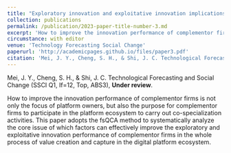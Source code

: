 ```yaml
---
title: "Exploratory innovation and exploitative innovation implications of complementor firms in digital platform ecosystems: A configurational approach."
collection: publications
permalink: /publication/2023-paper-title-number-3.md
excerpt: 'How to improve the innovation performance of complementor firms is not only the focus of platform owners, but also the purpose for complementor firms to participate in the platform ecosystem to carry out co-specialization activities. This paper adopts the fsQCA method to systematically analyze the core issue of which factors can effectively improve the exploratory and exploitative innovation performance of complementor firms in the whole process of value creation and capture in the digital platform ecosystem. '
circumstance: with editor
venue: 'Technology Forecasting Social Change'
paperurl: 'http://academicpages.github.io/files/paper3.pdf'
citation: 'Mei, J. Y., Cheng, S. H., & Shi, J. C. Technological Forecasting and Social Change (SSCI Q1, If=12, Top, ABS3), Under review.'
---
```

Mei, J. Y., Cheng, S. H., & Shi, J. C. Technological Forecasting and Social Change (SSCI Q1, If=12, Top, ABS3), **Under review**.

How to improve the innovation performance of complementor firms is not only the focus of platform owners, but also the purpose for complementor firms to participate in the platform ecosystem to carry out co-specialization activities. This paper adopts the fsQCA method to systematically analyze the core issue of which factors can effectively improve the exploratory and exploitative innovation performance of complementor firms in the whole process of value creation and capture in the digital platform ecosystem.

